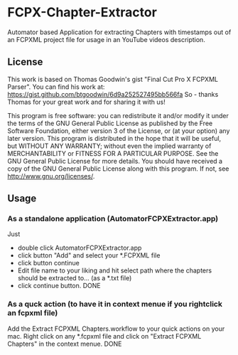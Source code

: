 # FCPX-Chapter-Extractor
Automator based Application for extracting Chapters with timestamps out of an FCPXML project file for usage in an YouTube videos description.

## License
This work is based on Thomas Goodwin's gist "Final Cut Pro X FCPXML Parser". You can find his work at:
https://gist.github.com/btgoodwin/6d9a252527495bb566fa
So - thanks Thomas for your great work and for sharing it with us!

This program is free software: you can redistribute it and/or modify it under the terms of the GNU General Public License as published by the Free Software Foundation, either version 3 of the License, or (at your option) any later version.
This program is distributed in the hope that it will be useful, but WITHOUT ANY WARRANTY; without even the implied warranty of MERCHANTABILITY or FITNESS FOR A PARTICULAR PURPOSE. See the GNU General Public License for more details.
You should have received a copy of the GNU General Public License along with this program. If not, see http://www.gnu.org/licenses/.

## Usage

### As a standalone application (AutomatorFCPXExtractor.app)
Just 
- double click AutomatorFCPXExtractor.app
- click button "Add" and select your *.FCPXML file
- click button continue
- Edit file name to your liking and hit select path where the chapters should be extracted to... (as a *.txt file)
- click continue button.
DONE

### As a quck action (to have it in context menue if you rightclick an fcpxml file)

Add the Extract FCPXML Chapters.workflow to your quick actions on your mac.
Right click on any *.fcpxml file and click on "Extract FCPXML Chapters" in the context menue.
DONE



